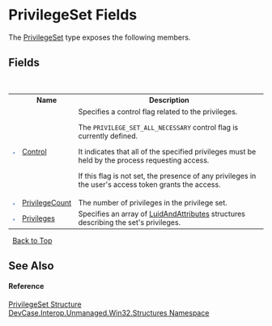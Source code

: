 # PrivilegeSet Fields
 

The <a href="T_DevCase_Interop_Unmanaged_Win32_Structures_PrivilegeSet">PrivilegeSet</a> type exposes the following members.


## Fields
&nbsp;<table><tr><th></th><th>Name</th><th>Description</th></tr><tr><td>![Public field](media/pubfield.gif "Public field")</td><td><a href="F_DevCase_Interop_Unmanaged_Win32_Structures_PrivilegeSet_Control">Control</a></td><td>
Specifies a control flag related to the privileges. 

 The `PRIVILEGE_SET_ALL_NECESSARY` control flag is currently defined. 

 It indicates that all of the specified privileges must be held by the process requesting access. 

 If this flag is not set, the presence of any privileges in the user's access token grants the access.</td></tr><tr><td>![Public field](media/pubfield.gif "Public field")</td><td><a href="F_DevCase_Interop_Unmanaged_Win32_Structures_PrivilegeSet_PrivilegeCount">PrivilegeCount</a></td><td>
The number of privileges in the privilege set.</td></tr><tr><td>![Public field](media/pubfield.gif "Public field")</td><td><a href="F_DevCase_Interop_Unmanaged_Win32_Structures_PrivilegeSet_Privileges">Privileges</a></td><td>
Specifies an array of <a href="T_DevCase_Interop_Unmanaged_Win32_Structures_LuidAndAttributes">LuidAndAttributes</a> structures describing the set's privileges.</td></tr></table>&nbsp;
<a href="#privilegeset-fields">Back to Top</a>

## See Also


#### Reference
<a href="T_DevCase_Interop_Unmanaged_Win32_Structures_PrivilegeSet">PrivilegeSet Structure</a><br /><a href="N_DevCase_Interop_Unmanaged_Win32_Structures">DevCase.Interop.Unmanaged.Win32.Structures Namespace</a><br />
